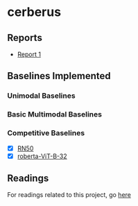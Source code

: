 # cerberus
## Reports
- [Report 1](reports/11_777_Report_1__Dataset_Proposal_and_Analysis__1.pdf)

## Baselines Implemented
### Unimodal Baselines
### Basic Multimodal Baselines
### Competitive Baselines
- [x] [RN50](baseline_results/RN50-openai.json)
- [x] [roberta-ViT-B-32](baseline_results/roberta-ViT-B-32-laion2b_s12b_b32k.json)

## Readings
For readings related to this project, go [here](readings/README.md)